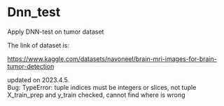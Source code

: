 # Dnn_test

Apply DNN-test on tumor dataset

The link of dataset is:

https://www.kaggle.com/datasets/navoneel/brain-mri-images-for-brain-tumor-detection

updated on 2023.4.5.  
Bug:  TypeError: tuple indices must be integers or slices, not tuple
X_train_prep and y_train checked, cannot find where is wrong
